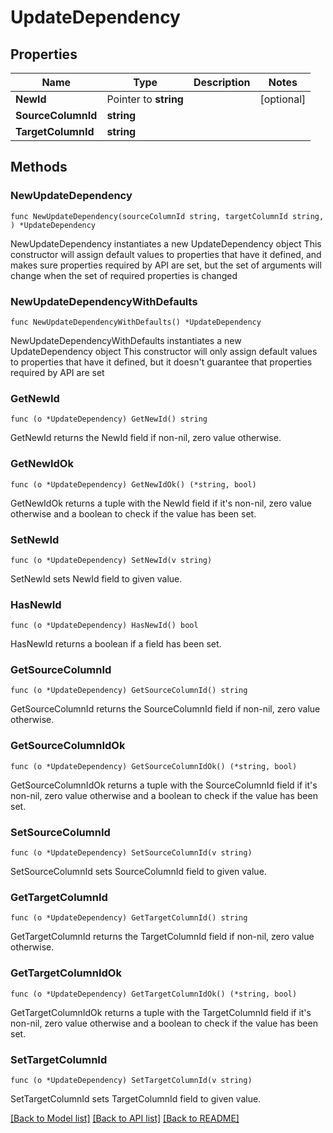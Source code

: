# UpdateDependency

## Properties

Name | Type | Description | Notes
------------ | ------------- | ------------- | -------------
**NewId** | Pointer to **string** |  | [optional] 
**SourceColumnId** | **string** |  | 
**TargetColumnId** | **string** |  | 

## Methods

### NewUpdateDependency

`func NewUpdateDependency(sourceColumnId string, targetColumnId string, ) *UpdateDependency`

NewUpdateDependency instantiates a new UpdateDependency object
This constructor will assign default values to properties that have it defined,
and makes sure properties required by API are set, but the set of arguments
will change when the set of required properties is changed

### NewUpdateDependencyWithDefaults

`func NewUpdateDependencyWithDefaults() *UpdateDependency`

NewUpdateDependencyWithDefaults instantiates a new UpdateDependency object
This constructor will only assign default values to properties that have it defined,
but it doesn't guarantee that properties required by API are set

### GetNewId

`func (o *UpdateDependency) GetNewId() string`

GetNewId returns the NewId field if non-nil, zero value otherwise.

### GetNewIdOk

`func (o *UpdateDependency) GetNewIdOk() (*string, bool)`

GetNewIdOk returns a tuple with the NewId field if it's non-nil, zero value otherwise
and a boolean to check if the value has been set.

### SetNewId

`func (o *UpdateDependency) SetNewId(v string)`

SetNewId sets NewId field to given value.

### HasNewId

`func (o *UpdateDependency) HasNewId() bool`

HasNewId returns a boolean if a field has been set.

### GetSourceColumnId

`func (o *UpdateDependency) GetSourceColumnId() string`

GetSourceColumnId returns the SourceColumnId field if non-nil, zero value otherwise.

### GetSourceColumnIdOk

`func (o *UpdateDependency) GetSourceColumnIdOk() (*string, bool)`

GetSourceColumnIdOk returns a tuple with the SourceColumnId field if it's non-nil, zero value otherwise
and a boolean to check if the value has been set.

### SetSourceColumnId

`func (o *UpdateDependency) SetSourceColumnId(v string)`

SetSourceColumnId sets SourceColumnId field to given value.


### GetTargetColumnId

`func (o *UpdateDependency) GetTargetColumnId() string`

GetTargetColumnId returns the TargetColumnId field if non-nil, zero value otherwise.

### GetTargetColumnIdOk

`func (o *UpdateDependency) GetTargetColumnIdOk() (*string, bool)`

GetTargetColumnIdOk returns a tuple with the TargetColumnId field if it's non-nil, zero value otherwise
and a boolean to check if the value has been set.

### SetTargetColumnId

`func (o *UpdateDependency) SetTargetColumnId(v string)`

SetTargetColumnId sets TargetColumnId field to given value.



[[Back to Model list]](../README.md#documentation-for-models) [[Back to API list]](../README.md#documentation-for-api-endpoints) [[Back to README]](../README.md)


